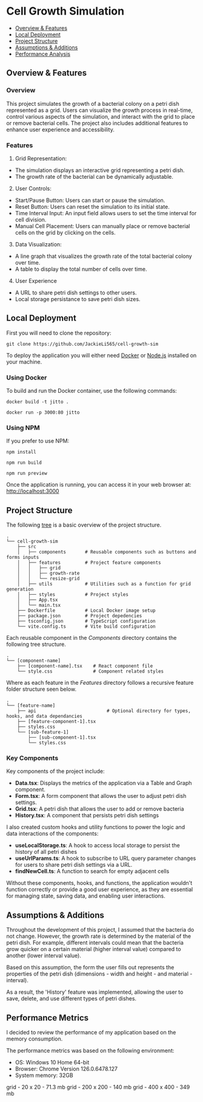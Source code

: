 # Cell Growth Simulation

- [Overview & Features](#overview--features)
- [Local Deployment](#local-deployment)
- [Project Structure](#project-structure)
- [Assumptions & Additions](#assumptions--additions)
- [Performance Analysis](#performance-metrics)

## Overview & Features

### Overview

This project simulates the growth of a bacterial colony on a petri dish represented as a grid. Users can visualize the growth process in real-time, control various aspects of the simulation, and interact with the grid to place or remove bacterial cells. The project also includes additional features to enhance user experience and accessibility.

### Features

1. Grid Representation:

- The simulation displays an interactive grid representing a petri dish.
- The growth rate of the bacterial can be dynamically adjustable.

2. User Controls:

- Start/Pause Button: Users can start or pause the simulation.
- Reset Button: Users can reset the simulation to its initial state.
- Time Interval Input: An input field allows users to set the time interval for cell division.
- Manual Cell Placement: Users can manually place or remove bacterial cells on the grid by clicking on the cells.

3. Data Visualization:

- A line graph that visualizes the growth rate of the total bacterial colony over time.
- A table to display the total number of cells over time.

4. User Experience

- A URL to share petri dish settings to other users.
- Local storage persistance to save petri dish sizes.

## Local Deployment

First you will need to clone the repository:

```
git clone https://github.com/JackieLi565/cell-growth-sim
```

To deploy the application you will either need [Docker](https://www.docker.com/) or [Node.js](https://nodejs.org/en) installed on your machine.

### Using Docker

To build and run the Docker container, use the following commands:

```
docker build -t jitto .

docker run -p 3000:80 jitto
```

### Using NPM

If you prefer to use NPM:

```
npm install

npm run build

npm run preview
```

Once the application is running, you can access it in your web browser at: [http://localhost:3000](http://localhost:3000)

## Project Structure

The following [tree](https://tree.nathanfriend.io/) is a basic overview of the project structure.

```
.
└── cell-growth-sim
    ├── src
    │   ├── components       # Reusable components such as buttons and forms inputs
    │   ├── features         # Project feature components
    │   │   ├── grid
    │   │   ├── growth-rate
    │   │   └── resize-grid
    │   ├── utils            # Utilities such as a function for grid generation
    │   ├── styles           # Project styles
    │   ├── App.tsx
    │   └── main.tsx
    ├── Dockerfile           # Local Docker image setup
    ├── package.json         # Project depedencies
    ├── tsconfig.json        # TypeScript configuration
    └── vite.config.ts       # Vite build configuration
```

Each reusable component in the _Components_ directory contains the following tree structure.

```
.
└── [component-name]
    ├── [component-name].tsx    # React component file
    └── style.css               # Component related styles
```

Where as each feature in the _Features_ directory follows a recursive feature folder structure seen below.

```
.
└── [feature-name]
    ├── api                          # Optional directory for types, hooks, and data dependancies
    ├── [feature-component-1].tsx
    ├── styles.css
    └── [sub-feature-1]
        ├── [sub-component-1].tsx
        └── styles.css
```

### Key Components

Key components of the project include:

- **Data.tsx**: Displays the metrics of the application via a Table and Graph component.
- **Form.tsx**: A form component that allows the user to adjust petri dish settings.
- **Grid.tsx**: A petri dish that allows the user to add or remove bacteria
- **History.tsx**: A component that persists petri dish settings

I also created custom hooks and utility functions to power the logic and data interactions of the components:

- **useLocalStorage.ts**: A hook to access local storage to persist the history of all petri dishes
- **useUrlParams.ts**: A hook to subscribe to URL query parameter changes for users to share petri dish settings via a URL.
- **findNewCell.ts**: A function to search for empty adjacent cells

Without these components, hooks, and functions, the application wouldn't function correctly or provide a good user experience, as they are essential for managing state, saving data, and enabling user interactions.

## Assumptions & Additions

Throughout the development of this project, I assumed that the bacteria do not change. However, the growth rate is determined by the material of the petri dish. For example, different intervals could mean that the bacteria grow quicker on a certain material (higher interval value) compared to another (lower interval value).

Based on this assumption, the form the user fills out represents the properties of the petri dish (dimensions - width and height - and material - interval).

As a result, the 'History' feature was implemented, allowing the user to save, delete, and use different types of petri dishes.

## Performance Metrics

I decided to review the performance of my application based on the memory consumption.

The performance metrics was based on the following environment:

- OS: Windows 10 Home 64-bit
- Browser: Chrome Version 126.0.6478.127
- System memory: 32GB

grid - 20 x 20 - 71.3 mb
grid - 200 x 200 - 140 mb
grid - 400 x 400 - 349 mb
